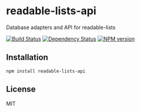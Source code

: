# readable-lists-api

Database adapters and API for readable-lists

[![Build Status](https://img.shields.io/travis/readable-lists/readable-lists-api/master.svg)](https://travis-ci.org/readable-lists/readable-lists-api)
[![Dependency Status](https://img.shields.io/gemnasium/readable-lists/readable-lists-api.svg)](https://gemnasium.com/readable-lists/readable-lists-api)
[![NPM version](https://img.shields.io/npm/v/readable-lists-api.svg)](https://www.npmjs.org/package/readable-lists-api)

## Installation

    npm install readable-lists-api

## License

  MIT
